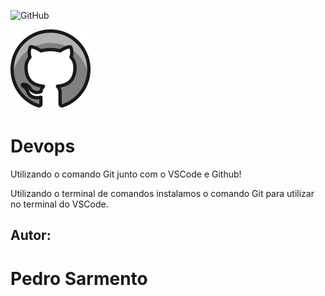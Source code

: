 ![GitHub](https://img.shields.io/github/license/pesarmento/GitGitHub)


![](https://github.com/pesarmento/GitGitHub/blob/main/Icone-github.png)
# Devops
Utilizando o comando Git junto com o VSCode e Github!

Utilizando o terminal de comandos
	instalamos o comando Git para utilizar no terminal do VSCode.
	
## Autor: 
# Pedro Sarmento
